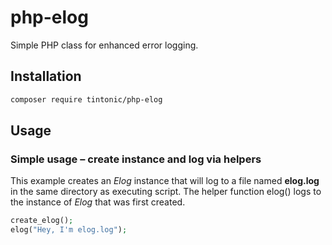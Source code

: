 # php-elog

Simple PHP class for enhanced error logging.

## Installation

```bash
composer require tintonic/php-elog
```

## Usage

### Simple usage – create instance and log via helpers

This example creates an *Elog* instance that will log to a file named **elog.log** in the same directory as executing script. The helper function elog() logs to the instance of *Elog* that was first created.

```php
create_elog();
elog("Hey, I'm elog.log");
```
